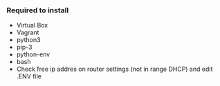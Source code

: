 ### Required to install

- Virtual Box
- Vagrant
- python3
- pip-3
- python-env
- bash
- Check free ip addres on router settings (not in range DHCP) and edit .ENV file
